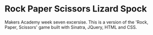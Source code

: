 Rock Paper Scissors Lizard Spock
================================

Makers Academy week seven excersise.
This is a version of the 'Rock, Paper, Scissors' game built with Sinatra, JQuery, HTML and CSS.
